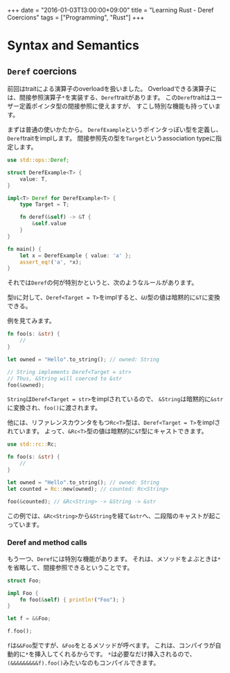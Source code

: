 +++
date = "2016-01-03T13:00:00+09:00"
title = "Learning Rust - Deref Coercions"
tags = ["Programming", "Rust"]
+++

# Syntax and Semantics
## `Deref` coercions
前回はtraitによる演算子のoverloadを扱いました。
Overloadできる演算子には、間接参照演算子`*`を実装する、`Deref`traitがあります。
この`Deref`traitはユーザー定義ポインタ型の間接参照に使えますが、
すこし特別な機能も持っています。

まずは普通の使いかたから。
`DerefExample`というポインタっぽい型を定義し、`Deref`traitをimplします。
間接参照先の型を`Target`というassociation typeに指定します。

```rust
use std::ops::Deref;

struct DerefExample<T> {
    value: T,
}

impl<T> Deref for DerefExample<T> {
    type Target = T;

    fn deref(&self) -> &T {
        &self.value
    }
}

fn main() {
    let x = DerefExample { value: 'a' };
    assert_eq!('a', *x);
}
```

それでは`Deref`の何が特別かというと、次のようなルールがあります。

型`U`に対して、`Deref<Target = T>`をimplすると、`&U`型の値は暗黙的に`&T`に変換できる。

例を見てみます。

```rust
fn foo(s: &str) {
    //
}

let owned = "Hello".to_string(); // owned: String

// String implements Deref<Target = str>
// Thus, &String will coerced to &str
foo(&owned);
```

`String`は`Deref<Target = str>`をimplされているので、
`&String`は暗黙的に`&str`に変換され、`foo()`に渡されます。

他には、リファレンスカウンタをもつ`Rc<T>`型は、`Deref<Target = T>`をimplされています。
よって、`&Rc<T>`型の値は暗黙的に`&T`型にキャストできます。

```rust
use std::rc::Rc;

fn foo(s: &str) {
    //
}

let owned = "Hello".to_string(); // owned: String
let counted = Rc::new(owned); // counted: Rc<String>

foo(&counted); // &Rc<String> -> &String -> &str
```

この例では、`&Rc<String>`から`&String`を経て`&str`へ、二段階のキャストが起こっています。

### Deref and method calls
もう一つ、`Deref`には特別な機能があります。
それは、メソッドをよぶときは`*`を省略して、間接参照できるということです。

```rust
struct Foo;

impl Foo {
    fn foo(&self) { println!("Foo"); }
}

let f = &&Foo;

f.foo();
```

`f`は`&&Foo`型ですが、`&Foo`をとるメソッドが呼べます。
これは、コンパイラが自動的に`*`を挿入してくれるからです。
`*`は必要なだけ挿入されるので、`(&&&&&&&&&f).foo()`みたいなのもコンパイルできます。

